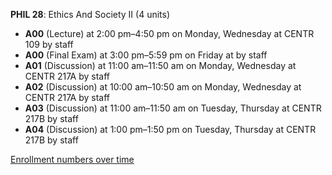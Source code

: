 **PHIL 28**: Ethics And Society II (4 units)

- **A00** (Lecture) at 2:00 pm–4:50 pm on Monday, Wednesday at CENTR 109 by staff
- **A00** (Final Exam) at 3:00 pm–5:59 pm on Friday at   by staff
- **A01** (Discussion) at 11:00 am–11:50 am on Monday, Wednesday at CENTR 217A by staff
- **A02** (Discussion) at 10:00 am–10:50 am on Monday, Wednesday at CENTR 217A by staff
- **A03** (Discussion) at 11:00 am–11:50 am on Tuesday, Thursday at CENTR 217B by staff
- **A04** (Discussion) at 1:00 pm–1:50 pm on Tuesday, Thursday at CENTR 217B by staff

[Enrollment numbers over time](./PHIL28.tsv)
